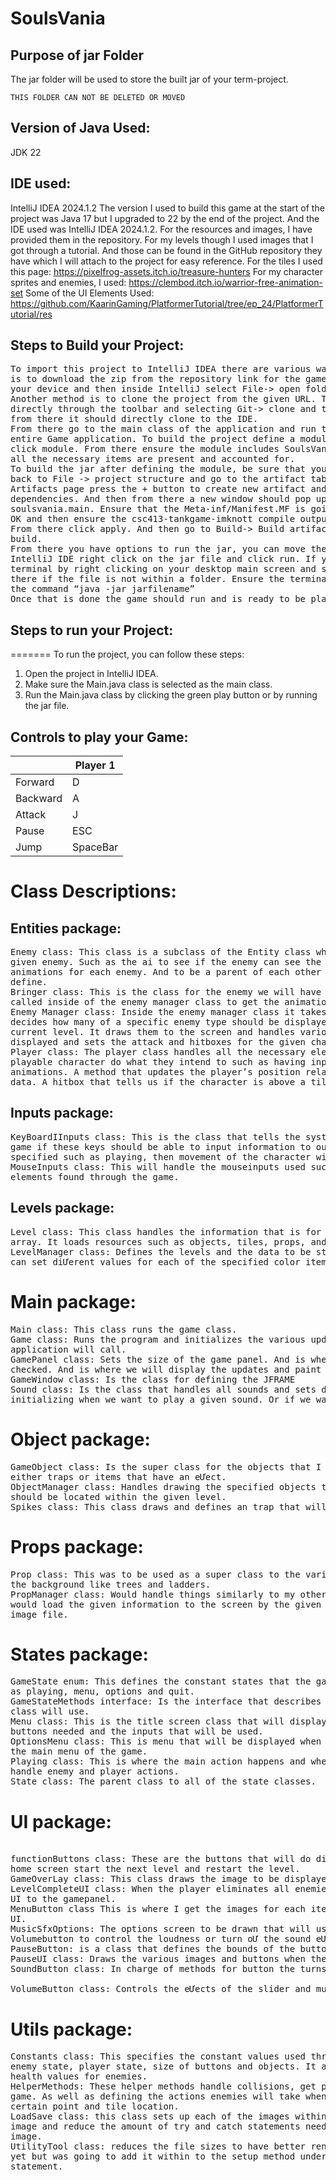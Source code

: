# SoulsVania


## Purpose of jar Folder 
The jar folder will be used to store the built jar of your term-project.

`THIS FOLDER CAN NOT BE DELETED OR MOVED`


## Version of Java Used:
JDK 22

## IDE used: 
IntelliJ IDEA 2024.1.2
The version I used to build this game at the start of the project was Java 17 but I upgraded to 22 by 
the end of the project. And the IDE used was IntelliJ IDEA 2024.1.2. 
For the resources and images, I have provided them in the repository. For my levels though I used 
images that I got through a tutorial. And those can be found in the GitHub repository they have 
which I will attach to the project for easy reference. 
For the tiles I used this page: https://pixelfrog-assets.itch.io/treasure-hunters
For my character sprites and enemies, I used: https://clembod.itch.io/warrior-free-animation-set
Some of the UI Elements Used: 
https://github.com/KaarinGaming/PlatformerTutorial/tree/ep_24/PlatformerTutorial/res


## Steps to Build your Project:
<pre>
To import this project to IntelliJ IDEA there are various ways you could clone the repository. One way 
is to download the zip from the repository link for the game and then extract files from that zip on 
your device and then inside IntelliJ select File-> open folder and select the folder of the game. 
Another method is to clone the project from the given URL. To do this you can use the IntelliJ IDE 
directly through the toolbar and selecting Git-> clone and then entering the URL for the project. And 
from there it should directly clone to the IDE. 
From there go to the main class of the application and run the Main.java class. This will initialize the 
entire Game application. To build the project define a module to this go to File-> project structure 
click module. From there ensure the module includes SoulsVania src and resources folders. So that 
all the necessary items are present and accounted for. 
To build the jar after defining the module, be sure that you build the module. And then after that go 
back to File -> project structure and go to the artifact tab in that window. And then inside the 
Artifacts page press the + button to create new artifact and select jar-> from modules with 
dependencies. And then from there a new window should pop up set the Main Class to Main of 
soulsvania.main. Ensure that the Meta-inf/Manifest.MF is going to be in the resources folder press 
OK and then ensure the csc413-tankgame-imknott compile output is an element of the jar file. 
From there click apply. And then go to Build-> Build artifacts. Select the specified artifact and click 
build. 
From there you have options to run the jar, you can move the file to your desktop or within the 
IntelliJ IDE right click on the jar file and click run. If you chose to move it to your desktop open 
terminal by right clicking on your desktop main screen and selecting open in terminal. And from 
there if the file is not within a folder. Ensure the terminal is in the desktop directory and if it is run 
the command “java -jar jarfilename” 
Once that is done the game should run and is ready to be played
</pre>
 
## Steps to run your Project:
=======
To run the project, you can follow these steps:
1. Open the project in IntelliJ IDEA.
2. Make sure the Main.java class is selected as the main class.
3. Run the Main.java class by clicking the green play button or by running the jar file. 

## Controls to play your Game:

|          | Player 1 |
|----------|----------|
| Forward  | D        |
| Backward | A        |
| Attack   | J        |
| Pause    | ESC      |
| Jump     | SpaceBar |

<!-- More controls will be added to the game. -->

# Class Descriptions: 

## Entities package: 
<pre>
Enemy class: This class is a subclass of the Entity class which handles various logic of a 
given enemy. Such as the ai to see if the enemy can see the player. Setting up the 
animations for each enemy. And to be a parent of each other enemy character class we will 
define. 
Bringer class: This is the class for the enemy we will have throughout the game. This be 
called inside of the enemy manager class to get the animations for this specific enemy type. 
Enemy Manager class: Inside the enemy manager class it takes in the level data and 
decides how many of a specific enemy type should be displayed within the level given the 
current level. It draws them to the screen and handles various updates of animations to be 
displayed and sets the attack and hitboxes for the given characters. 
Player class: The player class handles all the necessary elements that would make a 
playable character do what they intend to such as having inputs to display diƯerent
animations. A method that updates the player’s position relative to the screen and level 
data. A hitbox that tells us if the character is above a tile, on a tile or hitting a tile. 
</pre>
## Inputs package: 
<pre>
KeyBoardIInputs class: This is the class that tells the system if we are in each state of the 
game if these keys should be able to input information to our game. If we are in a given state 
specified such as playing, then movement of the character will be displayed. 
MouseInputs class: This will handle the mouseinputs used such as through the various UI 
elements found through the game. 
</pre>
## Levels package: 
<pre>
Level class: This class handles the information that is for each level within the level data 
array. It loads resources such as objects, tiles, props, and characters to the screen. 
LevelManager class: Defines the levels and the data to be stored for each level. With this we 
can set diƯerent values for each of the specified color items in the level image files. 
</pre>
# Main package: 
<pre>
Main class: This class runs the game class. 
Game class: Runs the program and initializes the various updates and frames that the 
application will call. 
GamePanel class: Sets the size of the game panel. And is where the inputs are defined and 
checked. And is where we will display the updates and paint components to. 
GameWindow class: Is the class for defining the JFRAME 
Sound class: Is the class that handles all sounds and sets diƯerent methods such as 
initializing when we want to play a given sound. Or if we want the song to loop or stop. 
</pre>
# Object package: 
<pre>
GameObject class: Is the super class for the objects that I would place in the game that are 
either traps or items that have an eƯect.
ObjectManager class: Handles drawing the specified objects to the screen and where they 
should be located within the given level. 
Spikes class: This class draws and defines an trap that will kill the player if they fall on them.
</pre> 
# Props package: 
<pre>
Prop class: This was to be used as a super class to the various props that I wanted to add to 
the background like trees and ladders. 
PropManager class: Would handle things similarly to my other manager class where it 
would load the given information to the screen by the given color I would choose within the 
image file. 
</pre>
# States package: 
<pre>
GameState enum: This defines the constant states that the game application will have such 
as playing, menu, options and quit. 
GameStateMethods interface: Is the interface that describes the methods that each state 
class will use. 
Menu class: This is the title screen class that will display the opening menu along with the 
buttons needed and the inputs that will be used. 
OptionsMenu class: This is menu that will be displayed when clicking the options button in 
the main menu of the game. 
Playing class: This is where the main action happens and where we draw the level data and 
handle enemy and player actions. 
State class: The parent class to all of the state classes.
</pre> 
# UI package:
<pre> 
functionButtons class: These are the buttons that will do diƯerent actions like return to the 
home screen start the next level and restart the level. 
GameOverLay class: This class draws the image to be displayed when the player dies. 
LevelCompleteUI class: When the player eliminates all enemies display this level complete 
UI to the gamepanel. 
MenuButton class This is where I get the images for each item to be displayed in the menu 
UI. 
MusicSfxOptions: The options screen to be drawn that will use the SoundButton 
Volumebutton to control the loudness or turn oƯ the sound eƯects of the game. 
PauseButton: is a class that defines the bounds of the buttons in our pause ui/ 
PauseUI class: Draws the various images and buttons when the player presses pause. 
SoundButton class: In charge of methods for button the turns oƯ sound eƯects.
 
VolumeButton class: Controls the eƯects of the slider and music controller. 
</pre>
# Utils package: 
<pre>
Constants class: This specifies the constant values used throughout the game such as 
enemy state, player state, size of buttons and objects. It also handles setting constant 
health values for enemies. 
HelperMethods: These helper methods handle collisions, get players starting point in the 
game. As well as defining the actions enemies will take when seeing the player within a 
certain point and tile location. 
LoadSave class: this class sets up each of the images within the game to return a buƯered 
image and reduce the amount of try and catch statements needed to type out for each 
image. 
UtilityTool class: reduces the file sizes to have better rendering times. Didn’t end up using 
yet but was going to add it within to the setup method under the image within the try 
statement. 
</pre>